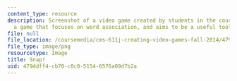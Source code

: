 ```yaml
---
content_type: resource
description: Screenshot of a video game created by students in the course. Snap! is
  a game that focuses on word association, and aims to be a useful tool for brainstorming.
file: null
file_location: /coursemedia/cms-611j-creating-video-games-fall-2014/4794dff4cb70c0c051546576a09d7b2a_snap.png
file_type: image/png
resourcetype: Image
title: Snap!
uid: 4794dff4-cb70-c0c0-5154-6576a09d7b2a
---
```


